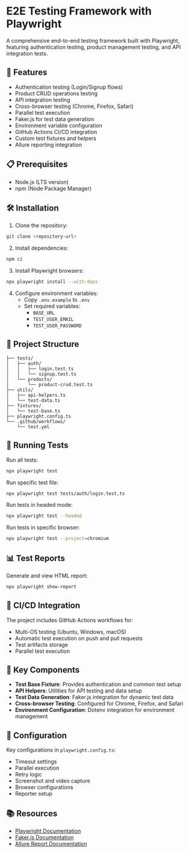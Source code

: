# E2E Testing Framework with Playwright

A comprehensive end-to-end testing framework built with Playwright, featuring authentication testing, product management testing, and API integration tests.

## 🚀 Features

- Authentication testing (Login/Signup flows)
- Product CRUD operations testing
- API integration testing
- Cross-browser testing (Chrome, Firefox, Safari)
- Parallel test execution
- Faker.js for test data generation
- Environment variable configuration
- GitHub Actions CI/CD integration
- Custom test fixtures and helpers
- Allure reporting integration

## 📋 Prerequisites

- Node.js (LTS version)
- npm (Node Package Manager)

## 🛠️ Installation

1. Clone the repository:
```bash
git clone <repository-url>
```

2. Install dependencies:
```bash
npm ci
```

3. Install Playwright browsers:
```bash
npx playwright install --with-deps
```

4. Configure environment variables:
   - Copy `.env.example` to `.env`
   - Set required variables:
     - `BASE_URL`
     - `TEST_USER_EMAIL`
     - `TEST_USER_PASSWORD`

## 📁 Project Structure

```
├── tests/
│   ├── auth/
│   │   ├── login.test.ts
│   │   └── signup.test.ts
│   └── products/
│       └── product-crud.test.ts
├── utils/
│   ├── api-helpers.ts
│   └── test-data.ts
├── fixtures/
│   └── test-base.ts
├── playwright.config.ts
└── .github/workflows/
    └── test.yml
```

## 🧪 Running Tests

Run all tests:
```bash
npx playwright test
```

Run specific test file:
```bash
npx playwright test tests/auth/login.test.ts
```

Run tests in headed mode:
```bash
npx playwright test --headed
```

Run tests in specific browser:
```bash
npx playwright test --project=chromium
```

## 📊 Test Reports

Generate and view HTML report:
```bash
npx playwright show-report
```

## 🔄 CI/CD Integration

The project includes GitHub Actions workflows for:
- Multi-OS testing (Ubuntu, Windows, macOS)
- Automatic test execution on push and pull requests
- Test artifacts storage
- Parallel test execution

## 🧩 Key Components

- **Test Base Fixture**: Provides authentication and common test setup
- **API Helpers**: Utilities for API testing and data setup
- **Test Data Generation**: Faker.js integration for dynamic test data
- **Cross-browser Testing**: Configured for Chrome, Firefox, and Safari
- **Environment Configuration**: Dotenv integration for environment management

## 📝 Configuration

Key configurations in `playwright.config.ts`:
- Timeout settings
- Parallel execution
- Retry logic
- Screenshot and video capture
- Browser configurations
- Reporter setup

## 📚 Resources

- [Playwright Documentation](https://playwright.dev/)
- [Faker.js Documentation](https://fakerjs.dev/)
- [Allure Report Documentation](https://docs.qameta.io/allure/)